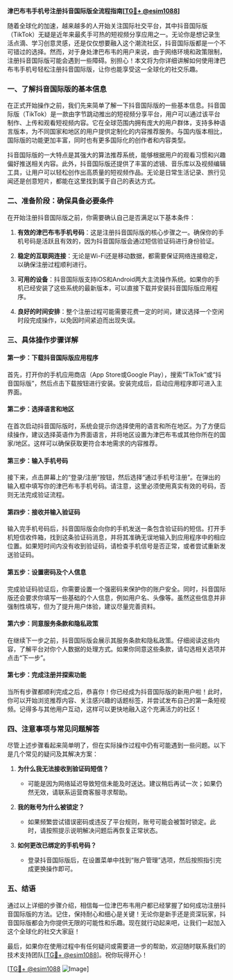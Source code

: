 **津巴布韦手机号注册抖音国际版全流程指南[[TG💪+ @esim1088](https://t.me/s/esim1088)]**

随着全球化的加速，越来越多的人开始关注国际社交平台，其中抖音国际版（TikTok）无疑是近年来最炙手可热的短视频分享应用之一。无论你是想记录生活点滴、学习创意灵感，还是仅仅想要融入这个潮流社区，抖音国际版都是一个不可错过的选择。然而，对于身处津巴布韦的用户来说，由于网络环境和政策限制，注册抖音国际版可能会遇到一些障碍。别担心！本文将为你详细讲解如何使用津巴布韦手机号轻松注册抖音国际版，让你也能享受这一全球化的社交乐趣。

### 一、了解抖音国际版的基本信息

在正式开始操作之前，我们先来简单了解一下抖音国际版的一些基本信息。抖音国际版（TikTok）是一款由字节跳动推出的短视频分享平台，用户可以通过该平台制作、上传和观看短视频内容。它在全球范围内拥有庞大的用户群体，支持多种语言版本，为不同国家和地区的用户提供定制化的内容推荐服务。与国内版本相比，国际版的功能更加丰富，同时也有更多国际化的创作者和内容类型。

抖音国际版的一大特点是其强大的算法推荐系统，能够根据用户的观看习惯和兴趣偏好推送相关内容。此外，抖音国际版还提供了丰富的滤镜、音乐库以及视频编辑工具，让用户可以轻松创作出高质量的短视频作品。无论是日常生活记录、旅行见闻还是创意短片，都能在这里找到属于自己的表达方式。

### 二、准备阶段：确保具备必要条件

在开始注册抖音国际版之前，你需要确认自己是否满足以下基本条件：

1. **有效的津巴布韦手机号码**：这是注册抖音国际版的核心步骤之一。确保你的手机号码是活跃且有效的，因为抖音国际版会通过短信验证码进行身份验证。
   
2. **稳定的互联网连接**：无论是Wi-Fi还是移动数据，都需要保证网络连接稳定，以确保注册过程顺利进行。

3. **可用的设备**：抖音国际版支持iOS和Android两大主流操作系统。如果你的手机已经安装了这些系统的最新版本，可以直接下载并安装抖音国际版应用程序。

4. **良好的时间安排**：整个注册过程可能需要花费一定的时间，建议选择一个空闲时段完成操作，以免因时间紧迫而出现失误。

### 三、具体操作步骤详解

#### 第一步：下载抖音国际版应用程序

首先，打开你的手机应用商店（App Store或Google Play），搜索“TikTok”或“抖音国际版”，然后点击下载按钮进行安装。安装完成后，启动应用程序即可进入主界面。

#### 第二步：选择语言和地区

在首次启动抖音国际版时，系统会提示你选择使用的语言和所在地区。为了方便后续操作，建议选择英语作为界面语言，并将地区设置为津巴布韦或其他你所在的国家/地区。这样可以确保获取更符合本地需求的内容推荐。

#### 第三步：输入手机号码

接下来，点击屏幕上的“登录/注册”按钮，然后选择“通过手机号注册”。在弹出的输入框中填写你的津巴布韦手机号码。请注意，这里必须使用真实有效的号码，否则无法完成验证流程。

#### 第四步：接收并输入验证码

输入完手机号码后，抖音国际版会向你的手机发送一条包含验证码的短信。打开手机短信收件箱，找到这条验证码消息，并将其准确无误地输入到应用程序中的相应位置。如果短时间内没有收到验证码，请检查手机信号是否正常，或者尝试重新发送验证码。

#### 第五步：设置密码及个人信息

完成验证码验证后，你需要设置一个强密码来保护你的账户安全。同时，抖音国际版还会要求你填写一些基础的个人信息，例如用户名、头像等。虽然这些信息并非强制性填写，但为了提升用户体验，建议尽量完善资料。

#### 第六步：同意服务条款和隐私政策

在继续下一步之前，抖音国际版会展示其服务条款和隐私政策。仔细阅读这些内容，了解平台对你个人数据的处理方式。如果你同意这些条款，请勾选相关选项并点击“下一步”。

#### 第七步：完成注册并探索功能

当所有步骤都顺利完成之后，恭喜你！你已经成为抖音国际版的新用户啦！此时，你可以开始浏览推荐内容、关注感兴趣的话题标签，并尝试发布自己的第一条短视频。记得多与其他用户互动，这样可以更快地融入这个充满活力的社区！

### 四、注意事项与常见问题解答

尽管上述步骤看起来简单明了，但在实际操作过程中仍有可能遇到一些问题。以下是几个常见的疑问及其解决方案：

1. **为什么我无法接收到验证码短信？**
   - 可能是因为网络延迟导致短信未能及时送达。建议稍后再试一次；如果仍然无效，请联系运营商客服寻求帮助。

2. **我的账号为什么被锁定？**
   - 如果频繁尝试错误密码或违反了平台规则，账号可能会被暂时锁定。此时，请按照提示说明解决问题后再恢复正常状态。

3. **如何更改已绑定的手机号码？**
   - 登录抖音国际版后，在设置菜单中找到“账户管理”选项，然后按照指引完成更换操作即可。

### 五、结语

通过以上详细的步骤介绍，相信每一位津巴布韦用户都已经掌握了如何成功注册抖音国际版的方法。记住，保持耐心和细心是关键！无论你是新手还是资深玩家，抖音国际版都会为你提供无限的可能性和乐趣。现在就行动起来吧，让我们一起加入这个全球化的社交大家庭！

最后，如果你在使用过程中有任何疑问或需要进一步的帮助，欢迎随时联系我们的技术支持团队[[TG💪+ @esim1088](https://t.me/s/esim1088)]。祝你玩得开心！

[[TG💪+ @esim1088](https://t.me/s/esim1088) ![Image](https://i.postimg.cc/4NQfJmqS/Snipaste-2025-05-13-00-14-12.png)]
